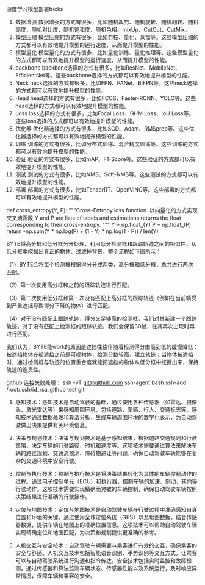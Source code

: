 深度学习模型部署tricks
1. 数据增强
数据增强的方式有很多，比如随机裁剪、随机旋转、随机翻转、随机亮度、随机对比度、随机饱和度、随机色相、mixUp、CutOut、CutMix。
2. 模型压缩
模型压缩的方式有很多，比如剪枝、量化、蒸馏等。这些模型压缩的方式都可以有效地提升模型的运行速度，从而提升模型的性能。
3. 模型量化
模型量化的方式有很多，比如量化训练、量化推理等。这些模型量化的方式都可以有效地提升模型的运行速度，从而提升模型的性能。
2. backbone
backbone选择的方式有很多，比如ResNet、MobileNet、EfficientNet等。这些backbone选择的方式都可以有效地提升模型的性能。
3. Neck
neck选择的方式有很多，比如FPN、PANet、BiFPN等。这些neck选择的方式都可以有效地提升模型的性能。
4. Head
head选择的方式有很多，比如FCOS、Faster-RCNN、YOLO等。这些head选择的方式都可以有效地提升模型的性能。
5. Loss
loss选择的方式有很多，比如Focal Loss、GHM Loss、IoU Loss等。这些loss选择的方式都可以有效地提升模型的性能。
6. 优化器
优化器选择的方式有很多，比如SGD、Adam、RMSprop等。这些优化器选择的方式都可以有效地提升模型的性能。
7. 训练
训练的方式有很多，比如分布式训练、混合精度训练等。这些训练的方式都可以有效地提升模型的性能。
8. 验证
验证的方式有很多，比如mAP、F1-Score等。这些验证的方式都可以有效地提升模型的性能。
9. 测试
测试的方式有很多，比如NMS、Soft-NMS等。这些测试的方式都可以有效地提升模型的性能。
10. 部署
部署的方式有很多，比如TensorRT、OpenVINO等。这些部署的方式都可以有效地提升模型的性能。


def cross_entropy(Y, P):
    """Cross-Entropy loss function.
    以向量化的方式实现交叉熵函数
    Y and P are lists of labels and estimations
    returns the float corresponding to their cross-entropy.
    """
    Y = np.float_(Y)
    P = np.float_(P)
    return -np.sum(Y * np.log(P) + (1 - Y) * np.log(1 - P)) / len(Y)

BYTE将高分框和低分框分开处理，利用低分检测框和跟踪轨迹之间的相似性，从低分框中挖掘出真正的物体，过滤掉背景。整个流程如下图所示：

（1）BYTE会将每个检测框根据得分分成两类，高分框和低分框，总共进行两次匹配。

（2）第一次使用高分框和之前的跟踪轨迹进行匹配。

（3）第二次使用低分框和第一次没有匹配上高分框的跟踪轨迹（例如在当前帧受到严重遮挡导致得分下降的物体）进行匹配。

（4）对于没有匹配上跟踪轨迹，得分又足够高的检测框，我们对其新建一个跟踪轨迹。对于没有匹配上检测框的跟踪轨迹，我们会保留30帧，在其再次出现时再进行匹配。

我们认为，BYTE能work的原因是遮挡往往伴随着检测得分由高到低的缓慢降低：被遮挡物体在被遮挡之前是可视物体，检测分数较高，建立轨迹；当物体被遮挡时，通过检测框与轨迹的位置重合度就能把遮挡的物体从低分框中挖掘出来，保持轨迹的连贯性。


github 连接失败处理：
ssh -vT git@github.com
ssh-agent bash
ssh-add /root/.ssh/id_rsa_github
test git

1. 感知技术：感知技术是自动驾驶的基础，通过使用各种传感器（如雷达、摄像头、激光雷达等）来感知周围环境，包括道路、车辆、行人、交通标志等。感知技术通过数据处理和算法分析，生成车辆周围环境的数字化表示，为自动驾驶做出决策提供有关环境信息。

2. 决策与规划技术：决策与规划技术是基于感知结果，根据道路交通规则和行驶策略，决定车辆的行驶路径、时机和速度等。这项技术需要通过算法来解决车辆的路径规划、交通流预测、障碍物避让等问题，确保自动驾驶车辆能够在复杂的交通环境中安全行驶。

3. 控制与执行技术：控制与执行技术是将决策结果转化为具体的车辆控制动作的过程。通过电子控制单元（ECU）和执行器，控制车辆的加速、制动、转向等行驶动作。这项技术需要实现精确而灵敏的车辆控制，确保自动驾驶车辆按照决策结果进行准确的行驶操作。

4. 定位与地图技术：定位与地图技术是自动驾驶车辆在行驶过程中准确感知自身位置和环境的关键。通过使用全球定位系统（GPS）以及地图数据，结合传感器数据，提供车辆在地图上的准确位置信息。这项技术可以帮助自动驾驶车辆实现精确定位和地图匹配，为决策和规划提供更准确的参考。

5. 人机交互与安全技术：自动驾驶车辆需要与乘客进行有效的交互，确保乘客的安全与舒适。人机交互技术包括智能语音识别、手势识别等交互方式，让乘客可以与自动驾驶系统进行沟通和指令传达。安全技术包括实时监控和故障检测，通过传感器和算法监测车辆状态、传感器性能以及系统运行，及时响应异常情况，保障车辆和乘客的安全。
